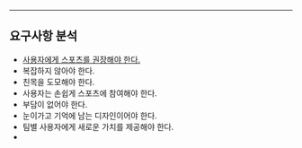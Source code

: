 ****
## 요구사항 분석

-  [사용자에게 스포츠를 권장해야 한다.](https://github.com/dhslrl321/Team_EU_PTP/blob/master/PTP_Documents/%EC%84%A4%EA%B3%84/%EC%9A%94%EA%B5%AC%EC%82%AC%ED%95%AD_%EB%B6%84%EC%84%9D/%EC%9A%94%EA%B5%AC%EC%82%AC%ED%95%AD1_%EC%82%AC%EC%9A%A9%EC%9E%90%EC%97%90%EA%B2%8C_%EC%8A%A4%ED%8F%AC%EC%B8%A0%EB%A5%BC%EA%B6%8C%EC%9E%A5%ED%95%9C%EB%8B%A4.md)
-  복잡하지 않아야 한다.
-  친목을 도모해야 한다.
-  사용자는 손쉽게 스포츠에 참여해야 한다.
-  부담이 없어야 한다.
-  눈이가고 기억에 남는 디자인이어야 한다.
-  팀별 사용자에게 새로운 가치를 제공해야 한다.
-  